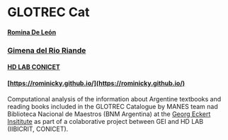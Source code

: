 # GLOTREC Cat
#### [Romina De León](rdeleon@conicet.gov.ar)
### [Gimena del Rio Riande](gdelrio@conicet.gov.ar)
#### [HD LAB CONICET](https://hdlab.space/)
#### [https://rominicky.github.io/](https://rominicky.github.io/)

Computational analysis of the information about Argentine textbooks and reading books included in the GLOTREC Catalogue by MANES team nad Biblioteca Nacional de Maestros (BNM Argentina) at the [Georg Eckert Insititute](https://itbc.gei.de/?lng=en) as part of a colaborative project between GEI and HD LAB (IIBICRIT, CONICET).
